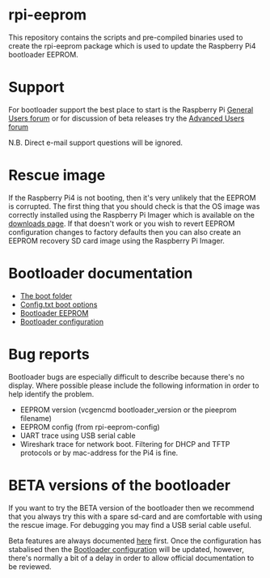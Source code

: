 # rpi-eeprom
This repository contains the scripts and pre-compiled binaries used to create the rpi-eeprom package which is used to update the Raspberry Pi4 bootloader EEPROM.

# Support
For bootloader support the best place to start is the Raspberry Pi [General Users forum](https://www.raspberrypi.org/forums/viewforum.php?f=63) or for discussion of beta releases try the [Advanced Users forum](https://www.raspberrypi.org/forums/viewforum.php?f=29&sid=9bbc277968ad953e77749b255d0ce3a2)

N.B. Direct e-mail support questions will be ignored.

# Rescue image
If the Raspberry Pi4 is not booting, then it's very unlikely that the EEPROM is corrupted. The first thing that you should check is that the OS image was correctly installed using the Raspberry Pi Imager which is available on the [downloads page](https://www.raspberrypi.org/downloads/). If that doesn't work or you wish to revert EEPROM configuration changes to factory defaults then you can also create an EEPROM recovery SD card image using the Raspberry Pi Imager.

# Bootloader documentation
* [The boot folder](https://www.raspberrypi.org/documentation/configuration/boot_folder.md)
* [Config.txt boot options](https://www.raspberrypi.org/documentation/configuration/config-txt/boot.md)
* [Bootloader EEPROM](https://www.raspberrypi.org/documentation/hardware/raspberrypi/booteeprom.md)
* [Bootloader configuration](https://www.raspberrypi.org/documentation/hardware/raspberrypi/bcm2711_bootloader_config.md)

# Bug reports
Bootloader bugs are especially difficult to describe because there's no display. Where possible please include the following information in order to help identify the problem.
* EEPROM version (vcgencmd bootloader_version or the pieeprom filename)
* EEPROM config (from rpi-eeprom-config)
* UART trace using USB serial cable
* Wireshark trace for network boot. Filtering for DHCP and TFTP protocols or by mac-address for the Pi4 is fine.

# BETA versions of the bootloader
If you want to try the BETA version of the bootloader then we recommend that you always try this with a spare sd-card and are comfortable with using the rescue image. For debugging you may find a USB serial cable useful.

Beta features are always documented [here](https://github.com/raspberrypi/rpi-eeprom/blob/master/firmware/release-notes.md) first. Once the configuration has stabalised then the [Bootloader configuration](https://www.raspberrypi.org/documentation/hardware/raspberrypi/bcm2711_bootloader_config.md) will be updated, however, there's normally a bit of a delay in order to allow official documentation to be reviewed.

